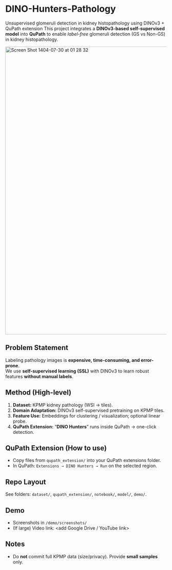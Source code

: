 # DINO-Hunters-Pathology
Unsupervised glomeruli detection in kidney histopathology using DINOv3 + QuPath extension
This project integrates a **DINOv3-based self-supervised model** into **QuPath** to enable *label-free* glomeruli detection (GS vs Non-GS) in kidney histopathology.

<img width="1440" height="900" alt="Screen Shot 1404-07-30 at 01 28 32" src="https://github.com/user-attachments/assets/ef230573-d233-4a76-99bf-0f6499653673" />


## Problem Statement
Labeling pathology images is **expensive, time-consuming, and error-prone**.  
We use **self-supervised learning (SSL)** with DINOv3 to learn robust features **without manual labels**.

## Method (High-level)
1. **Dataset:** KPMP kidney pathology (WSI → tiles).  
2. **Domain Adaptation:** DINOv3 self-supervised pretraining on KPMP tiles.  
3. **Feature Use:** Embeddings for clustering / visualization; optional linear probe.  
4. **QuPath Extension:** “**DINO Hunters**” runs inside QuPath → one-click detection.

## QuPath Extension (How to use)
- Copy files from `qupath_extension/` into your QuPath extensions folder.
- In QuPath: `Extensions → DINO Hunters → Run` on the selected region.

## Repo Layout
See folders: `dataset/`, `qupath_extension/`, `notebook/`, `model/`, `demo/`.

## Demo
- Screenshots in `/demo/screenshots/`
- (If large) Video link: <add Google Drive / YouTube link>

## Notes
- Do **not** commit full KPMP data (size/privacy). Provide **small samples** only.
